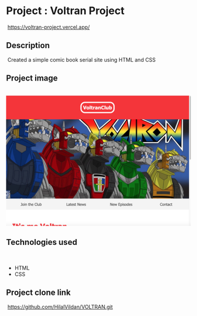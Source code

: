 # Project : Voltran Project
​
https://voltran-project.vercel.app/

## Description
​
Created a simple comic book serial site using HTML and CSS
​
## Project image
​
![proje image](/Ekran%20Resmi%202022-09-27%2015.11.28.png)

## Technologies used
​
- HTML
​
- CSS


## Project clone link
​
https://github.com/HilalVildan/VOLTRAN.git
